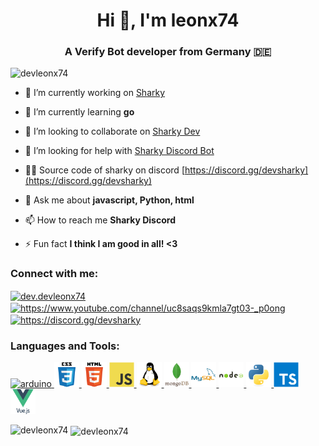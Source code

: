 <h1 align="center">Hi 👋, I'm leonx74</h1>
<h3 align="center">A Verify Bot developer from Germany 🇩🇪</h3>

<p align="left"> <img src="https://komarev.com/ghpvc/?username=devleonx74&label=Profile%20views&color=0e75b6&style=flat" alt="devleonx74" /> </p>

- 🔭 I’m currently working on [Sharky](https://discord.com/api/oauth2/authorize?client_id=967537961929412638&permissions=8&scope=bot%20applications.commands)

- 🌱 I’m currently learning **go**

- 👯 I’m looking to collaborate on [Sharky Dev](https://discord.gg/devsharky)

- 🤝 I’m looking for help with [Sharky Discord Bot](https://discord.com/api/oauth2/authorize?client_id=967537961929412638&permissions=8&scope=bot%20applications.commands)

- 👨‍💻 Source code of sharky on discord [https://discord.gg/devsharky](https://discord.gg/devsharky)

- 💬 Ask me about **javascript, Python, html**

- 📫 How to reach me **Sharky Discord**

- ⚡ Fun fact **I think I am good in all! <3**

<h3 align="left">Connect with me:</h3>
<p align="left">
<a href="https://dev.to/dev.devleonx74" target="blank"><img align="center" src="https://raw.githubusercontent.com/rahuldkjain/github-profile-readme-generator/master/src/images/icons/Social/devto.svg" alt="dev.devleonx74" height="30" width="40" /></a>
<a href="https://www.youtube.com/c/https://www.youtube.com/channel/uc8saqs9kmla7gt03-_p0ong" target="blank"><img align="center" src="https://raw.githubusercontent.com/rahuldkjain/github-profile-readme-generator/master/src/images/icons/Social/youtube.svg" alt="https://www.youtube.com/channel/uc8saqs9kmla7gt03-_p0ong" height="30" width="40" /></a>
<a href="https://discord.gg/https://discord.gg/devsharky" target="blank"><img align="center" src="https://raw.githubusercontent.com/rahuldkjain/github-profile-readme-generator/master/src/images/icons/Social/discord.svg" alt="https://discord.gg/devsharky" height="30" width="40" /></a>
</p>

<h3 align="left">Languages and Tools:</h3>
<p align="left"> <a href="https://www.arduino.cc/" target="_blank" rel="noreferrer"> <img src="https://cdn.worldvectorlogo.com/logos/arduino-1.svg" alt="arduino" width="40" height="40"/> </a> <a href="https://www.w3schools.com/css/" target="_blank" rel="noreferrer"> <img src="https://raw.githubusercontent.com/devicons/devicon/master/icons/css3/css3-original-wordmark.svg" alt="css3" width="40" height="40"/> </a> <a href="https://www.w3.org/html/" target="_blank" rel="noreferrer"> <img src="https://raw.githubusercontent.com/devicons/devicon/master/icons/html5/html5-original-wordmark.svg" alt="html5" width="40" height="40"/> </a> <a href="https://developer.mozilla.org/en-US/docs/Web/JavaScript" target="_blank" rel="noreferrer"> <img src="https://raw.githubusercontent.com/devicons/devicon/master/icons/javascript/javascript-original.svg" alt="javascript" width="40" height="40"/> </a> <a href="https://www.linux.org/" target="_blank" rel="noreferrer"> <img src="https://raw.githubusercontent.com/devicons/devicon/master/icons/linux/linux-original.svg" alt="linux" width="40" height="40"/> </a> <a href="https://www.mongodb.com/" target="_blank" rel="noreferrer"> <img src="https://raw.githubusercontent.com/devicons/devicon/master/icons/mongodb/mongodb-original-wordmark.svg" alt="mongodb" width="40" height="40"/> </a> <a href="https://www.mysql.com/" target="_blank" rel="noreferrer"> <img src="https://raw.githubusercontent.com/devicons/devicon/master/icons/mysql/mysql-original-wordmark.svg" alt="mysql" width="40" height="40"/> </a> <a href="https://nodejs.org" target="_blank" rel="noreferrer"> <img src="https://raw.githubusercontent.com/devicons/devicon/master/icons/nodejs/nodejs-original-wordmark.svg" alt="nodejs" width="40" height="40"/> </a> <a href="https://www.python.org" target="_blank" rel="noreferrer"> <img src="https://raw.githubusercontent.com/devicons/devicon/master/icons/python/python-original.svg" alt="python" width="40" height="40"/> </a> <a href="https://www.typescriptlang.org/" target="_blank" rel="noreferrer"> <img src="https://raw.githubusercontent.com/devicons/devicon/master/icons/typescript/typescript-original.svg" alt="typescript" width="40" height="40"/> </a> <a href="https://vuejs.org/" target="_blank" rel="noreferrer"> <img src="https://raw.githubusercontent.com/devicons/devicon/master/icons/vuejs/vuejs-original-wordmark.svg" alt="vuejs" width="40" height="40"/> </a> </p>

<p><img align="left" src="https://github-readme-stats.vercel.app/api/top-langs?username=devleonx74&show_icons=true&locale=en&layout=compact" alt="devleonx74" /></p>

<p>&nbsp;<img align="center" src="https://github-readme-stats.vercel.app/api?username=devleonx74&show_icons=true&locale=en" alt="devleonx74" /></p>
